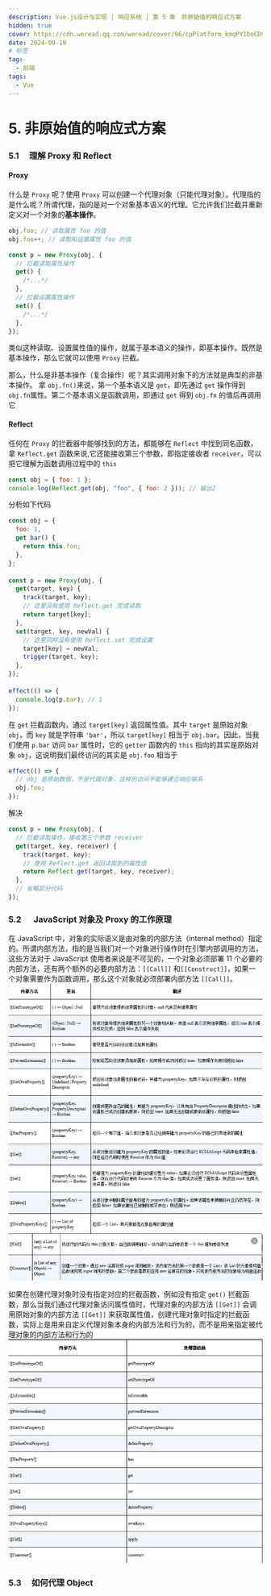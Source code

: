 ```yaml
---
description: Vue.js设计与实现 | 响应系统 | 第 5 章　非原始值的响应式方案
hidden: true
cover: https://cdn.weread.qq.com/weread/cover/96/cpPlatform_kmqPY1boCDVyMxq2AvPdCY/t6_cpPlatform_kmqPY1boCDVyMxq2AvPdCY.jpg
date: 2024-09-19
# 标签
tag:
  - 前端
tags:
  - Vue
---
```


# 5. 非原始值的响应式方案

### 5.1 　理解 Proxy 和 Reflect

#### Proxy

什么是 `Proxy` 呢？使用 `Proxy` 可以创建一个代理对象（只能代理对象）。代理指的是什么呢？所谓代理，指的是对一个对象基本语义的代理。它允许我们拦截并重新定义对一个对象的**基本操作**。

```js
obj.foo; // 读取属性 foo 的值
obj.foo++; // 读取和设置属性 foo 的值
```

```js
const p = new Proxy(obj, {
  // 拦截读取属性操作
  get() {
    /*...*/
  },
  // 拦截设置属性操作
  set() {
    /*...*/
  },
});
```

类似这种读取、设置属性值的操作，就属于基本语义的操作，即基本操作。既然是基本操作，那么它就可以使用 `Proxy` 拦截。

那么，什么是非基本操作（复合操作）呢？其实调用对象下的方法就是典型的非基本操作。
拿 `obj.fn()`来说，第一个基本语义是 `get`，即先通过 `get` 操作得到 `obj.fn`属性。第二个基本语义是函数调用，即通过 `get` 得到 `obj.fn` 的值后再调用它

#### Reflect

任何在 `Proxy` 的拦截器中能够找到的方法，都能够在 `Reflect` 中找到同名函数，
拿 `Reflect.get` 函数来说,它还能接收第三个参数，即指定接收者 `receiver`，可以把它理解为函数调用过程中的 `this`

```js
const obj = { foo: 1 };
console.log(Reflect.get(obj, "foo", { foo: 2 })); // 输出2
```

分析如下代码

```js
const obj = {
  foo: 1,
  get bar() {
    return this.foo;
  },
};

const p = new Proxy(obj, {
  get(target, key) {
    track(target, key);
    // 这里没有使用 Reflect.get 完成读取
    return target[key];
  },
  set(target, key, newVal) {
    // 这里同样没有使用 Reflect.set 完成设置
    target[key] = newVal;
    trigger(target, key);
  },
});

effect(() => {
  console.log(p.bar); // 1
});
```

在 `get` 拦截函数内，通过 `target[key]` 返回属性值。其中 `target` 是原始对象 `obj`，而 `key` 就是字符串 `'bar'`，所以 `target[key]` 相当于 `obj.bar`。因此，当我们使用 `p.bar` 访问 `bar` 属性时，它的 `getter` 函数内的 `this` 指向的其实是原始对象 `obj`，这说明我们最终访问的其实是 `obj.foo`
相当于

```js
effect(() => {
  // obj 是原始数据，不是代理对象，这样的访问不能够建立响应联系
  obj.foo;
});
```

解决

```js
const p = new Proxy(obj, {
  // 拦截读取操作，接收第三个参数 receiver
  get(target, key, receiver) {
    track(target, key);
    // 使用 Reflect.get 返回读取到的属性值
    return Reflect.get(target, key, receiver);
  },
  // 省略部分代码
});
```

### 5.2 　 JavaScript 对象及 Proxy 的工作原理

在 JavaScript 中，对象的实际语义是由对象的内部方法（internal method）指定的。所谓内部方法，指的是当我们对一个对象进行操作时在引擎内部调用的方法，这些方法对于 JavaScript 使用者来说是不可见的，一个对象必须部署 11 个必要的内部方法，还有两个额外的必要内部方法：​`[​[Call]​]` 和`[​[Construct]​]`​，如果一个对象需要作为函数调用，那么这个对象就必须部署内部方法 `[​[Call]​]`​。
!['对象的内部方法'](./image/对象的内部方法.png "对象的内部方法")

如果在创建代理对象时没有指定对应的拦截函数，例如没有指定 `get()` 拦截函数，那么当我们通过代理对象访问属性值时，代理对象的内部方法 `[​[Get]​]` 会调用原始对象的内部方法 `[​[Get]​]` 来获取属性值，创建代理对象时指定的拦截函数，实际上是用来自定义代理对象本身的内部方法和行为的，而不是用来指定被代理对象的内部方法和行为的
![Proxy 对象部署的所有内部方法 ](./image/Proxy对象部署的所有内部方法.png "Proxy 对象部署的所有内部方法")

### 5.3 　如何代理 Object
